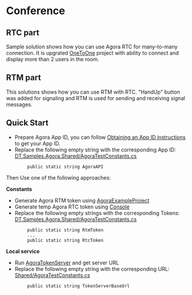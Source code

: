 # Conference
## RTC part
Sample solution shows how you can use Agora RTC for many-to-many connection. It is upgrated [OneToOne](../OneToOne) project with ability to connect and display more than 2 users in the room.

## RTM part
This solutions shows how you can use RTM with RTC. "HandUp" button was added for signaling and RTM is used for sending and receiving signal messages.

Quick Start
-----------
- Prepare Agora App ID, you can follow [Obtaining an App ID instructions](https://docs.agora.io/en/2.1.1/product/Video/Agora%20Basics/key_web#app-id-web) to get your App ID.
- Replace the following empty string with the corresponding App ID:
    [DT.Samples.Agora.Shared/AgoraTestConstants.cs](../Shared/AgoraTestConstants.cs)
```
        public static string AgoraAPI
```
Then Use one of the following approaches:

**Constants**
- Generate Agora RTM token using [AgoraExampleProject](https://github.com/AgoraIO/Tools/tree/master/DynamicKey/AgoraDynamicKey)
- Generate temp Agora RTC token using [Console](https://console.agora.io/)
- Replace the following empty strings with the corresponding Tokens:
    [DT.Samples.Agora.Shared/AgoraTestConstants.cs](../Shared/AgoraTestConstants.cs)
```
        public static string RtmToken
		...
		public static string RtcToken
```
**Local service**
- Run [AgoraTokenServer](../AgoraTokenServer) and get server URL
- Replace the following empty string with the corresponding URL:
    [Shared/AgoraTestConstants.cs](../Shared/AgoraTestConstants.cs)
```
        public static string TokenServerBaseUrl
```
